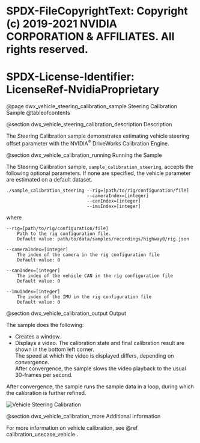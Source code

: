 # SPDX-FileCopyrightText: Copyright (c) 2019-2021 NVIDIA CORPORATION & AFFILIATES. All rights reserved.
# SPDX-License-Identifier: LicenseRef-NvidiaProprietary

@page dwx_vehicle_steering_calibration_sample Steering Calibration Sample
@tableofcontents

@section dwx_vehicle_steering_calibration_description Description

The Steering Calibration sample demonstrates estimating vehicle steering offset parameter with the
NVIDIA<sup>&reg;</sup> DriveWorks Calibration Engine.

@section dwx_vehicle_calibration_running Running the Sample

The Steering Calibration sample, `sample_calibration_steering`, accepts the following optional parameters. If none are specified, the vehicle parameter are estimated on
a default dataset.

    ./sample_calibration_steering --rig=[path/to/rig/configuration/file]
                                  --cameraIndex=[integer]
                                  --canIndex=[integer]
                                  --imuIndex=[integer]

where

    --rig=[path/to/rig/configuration/file]
        Path to the rig configuration file.
        Default value: path/to/data/samples/recordings/highway0/rig.json

    --cameraIndex=[integer]
        The index of the camera in the rig configuration file
        Default value: 0

    --canIndex=[integer]
        The index of the vehicle CAN in the rig configuration file
        Default value: 0

    --imuIndex=[integer]
        The index of the IMU in the rig configuration file
        Default value: 0

@section dwx_vehicle_calibration_output Output

The sample does the following:
- Creates a window.
- Displays a video. The calibration state and final calibration result are shown in the bottom left corner.<br>
  The speed at which the video is displayed differs, depending on convergence.<br>
  After convergence, the sample slows the video playback to the usual 30-frames per second.

After convergence, the sample runs the sample data in a loop, during which the
calibration is further refined.

![Vehicle Steering Calibration](sample_calibration_steering.png)

@section dwx_vehicle_calibration_more Additional information

For more information on vehicle calibration, see @ref calibration_usecase_vehicle .
